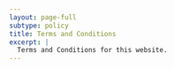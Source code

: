 ```yaml
---
layout: page-full
subtype: policy
title: Terms and Conditions
excerpt: |
  Terms and Conditions for this website.
---
```

